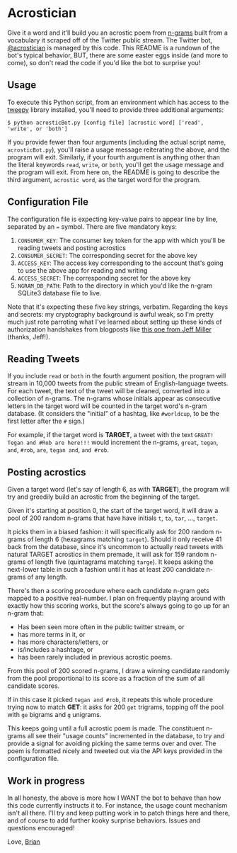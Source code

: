 # Acrostician

Give it a word and it'll build you an acrostic poem from [n-grams](http://en.wikipedia.org/wiki/N-gram) built from a
vocabulary it scraped off of the Twitter public stream. The Twitter bot, 
[@acrostician](http://twitter.com/acrostician) is managed by this code. This README is a rundown of the bot's
typical behavior, BUT, there are some easter eggs inside (and more to come), so don't read the code if you'd like
the bot to surprise you!

## Usage

To execute this Python script, from an environment which has access to the [tweepy](http://www.tweepy.org/) library
installed, you'll need to provide three additional arguments:

```
$ python acrosticBot.py [config file] [acrostic word] ['read', 'write', or 'both']
```

If you provide fewer than four arguments (including the actual script name, `acrosticBot.py`), you'll raise a usage
message reiterating the above, and the program will exit. Similarly, if your fourth argument is anything other than
the literal keywords `read`, `write`, or `both`, you'll get the usage message and the program will exit. From here on,
the README is going to describe the third argument, `acrostic word`, as the target word for the program.

## Configuration File

The configuration file is expecting key-value pairs to appear line by line, separated by an `=` symbol. 
There are five mandatory keys:

 1. `CONSUMER_KEY`: The consumer key token for the app with which you'll be reading tweets and posting acrostics
 2. `CONSUMER_SECRET`: The corresponding secret for the above key
 3. `ACCESS_KEY`: The access key corresponding to the account that's going to use the above app for reading and writing
 4. `ACCESS_SECRET`: The corresponding secret for the above key 
 5. `NGRAM_DB_PATH`: Path to the directory in which you'd like the n-gram SQLite3 database file to live.
    
Note that it's expecting these five key strings, verbatim. Regarding the keys and secrets: my cryptography background 
is awful weak, so I'm pretty much just rote parroting what I've learned about setting up
these kinds of authorization handshakes from blogposts like 
[this one from Jeff Miller](http://talkfast.org/2010/05/31/twitter-from-the-command-line-in-python-using-oauth/)
 (thanks, Jeff!).
 
## Reading Tweets

If you include `read` or `both` in the fourth argument position, the program will stream in 10,000 tweets from the 
public stream of English-language tweets. For each tweet, the text of the tweet will be cleaned, converted into a 
collection of n-grams. The n-grams whose initials appear as consecutive letters in the target word will be counted in
the target word's n-gram database. (It considers the "initial" of a hashtag, like `#worldcup`, to be the first letter
after the `#` sign.)

For example, if the target word is **TARGET**, a tweet with the text `GREAT! Tegan and #Rob are here!!!` would increment 
the n-grams, `great`, `tegan`, `and`, `#rob`, `are`, `tegan and`, `and #rob`.
 

## Posting acrostics

Given a target word (let's say of length 6, as with **TARGET**), the program will try and greedily build an acrostic
from the beginning of the target. 
 
Given it's starting at position 0, the start of the target word, it will draw a pool of 200 random n-grams that have
 have initials `t`, `ta`, `tar`, ..., `target`.

It picks them in a biased fashion: it will specifically ask for 200 random n-grams of length 6 (hexagrams matching 
`target`).  Should it only receive 41 back from the database, since it's uncommon to actually read tweets with natural 
TARGET acrostics in them premade, it will ask for 159 random n-grams of length five (quintagrams matching `targe`). It
keeps asking the next-lower table in such a fashion until it has at least 200 candidate n-grams of any length.

There's then a scoring procedure where each candidate n-gram gets mapped to a positive real-number. I plan on frequently
playing around with exactly how this scoring works, but the score's always going to go up for an n-gram that:
 
 * Has been seen more often in the public twitter stream, or
 * has more terms in it, or 
 * has more characters/letters, or 
 * is/includes a hashtage, or
 * has been rarely included in previous acrostic poems.
 
From this pool of 200 scored n-grams, I draw a winning candidate randomly from the pool proportional to its score as a
fraction of the sum of all candidate scores. 

If in this case it picked `tegan and #rob`, it repeats this whole procedure trying now to match **GET**: it asks for
200 `get` trigrams, topping off the pool with `ge` bigrams and `g` unigrams.

This keeps going until a full acrostic poem is made. The constituent n-grams all see their "usage counts" incremented
in the database, to try and provide a signal for avoiding picking the same terms over and over. The poem is formatted
 nicely and tweeted out via the API keys provided in the configuration file.

## Work in progress

In all honesty, the above is more how I WANT the bot to behave than how this code currently instructs it to. For 
instance, the usage count mechanism isn't all there. I'll try and keep putting work in to patch things here and there,
and of course to add further kooky surprise behaviors. Issues and questions encouraged!

Love,
[Brian](http://gawalt.com/brian)
